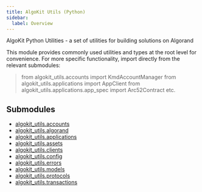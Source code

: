 ```yaml
---
title: AlgoKit Utils (Python)
sidebar:
  label: Overview
---
```


AlgoKit Python Utilities - a set of utilities for building solutions on Algorand

This module provides commonly used utilities and types at the root level for convenience.
For more specific functionality, import directly from the relevant submodules:

> from algokit_utils.accounts import KmdAccountManager
> from algokit_utils.applications import AppClient
> from algokit_utils.applications.app_spec import Arc52Contract
> etc.

## Submodules

- [algokit_utils.accounts](/reference/algokit-utils-py/api/accounts/)
- [algokit_utils.algorand](/reference/algokit-utils-py/api/algorand/)
- [algokit_utils.applications](/reference/algokit-utils-py/api/applications/)
- [algokit_utils.assets](/reference/algokit-utils-py/api/assets/)
- [algokit_utils.clients](/reference/algokit-utils-py/api/clients/)
- [algokit_utils.config](/reference/algokit-utils-py/api/config/)
- [algokit_utils.errors](/reference/algokit-utils-py/api/errors/)
- [algokit_utils.models](/reference/algokit-utils-py/api/models/)
- [algokit_utils.protocols](/reference/algokit-utils-py/api/protocols/)
- [algokit_utils.transactions](/reference/algokit-utils-py/api/transactions/)

